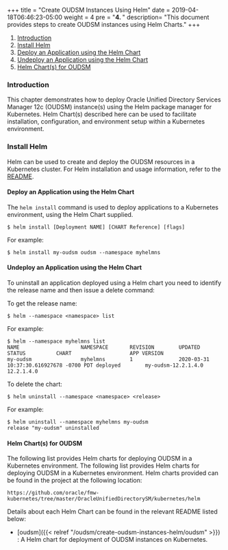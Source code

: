 +++
title = "Create OUDSM Instances Using Helm"
date = 2019-04-18T06:46:23-05:00
weight = 4 
pre = "<b>4. </b>"
description=  "This document provides steps to create OUDSM instances using Helm Charts."
+++

1. [Introduction](#introduction)
1. [Install Helm](#install-helm)
1. [Deploy an Application using the Helm Chart](#deploy-an-application-using-the-helm-chart)
1. [Undeploy an Application using the Helm Chart](#undeploy-an-application-using-the-helm-chart)
1. [Helm Chart(s) for OUDSM](#helm-charts-for-oudsm)

### Introduction

This chapter demonstrates how to deploy Oracle Unified Directory Services Manager 12c (OUDSM) instance(s) using the Helm package manager for Kubernetes. Helm Chart(s) described here can be used to facilitate installation, configuration, and environment setup within a Kubernetes environment.

### Install Helm

Helm can be used to create and deploy the OUDSM resources in a Kubernetes cluster. For Helm installation and usage information, refer to the [README](https://github.com/helm/helm).

#### Deploy an Application using the Helm Chart

The `helm install` command is used to deploy applications to a Kubernetes environment, using the Helm Chart supplied.

```
$ helm install [Deployment NAME] [CHART Reference] [flags]
```

For example:

```
$ helm install my-oudsm oudsm --namespace myhelmns
```

#### Undeploy an Application using the Helm Chart

To uninstall an application deployed using a Helm chart you need to identify the release name and then issue a delete command:

To get the release name:

```
$ helm --namespace <namespace> list
```
        
For example:

```
$ helm --namespace myhelmns list
NAME                    NAMESPACE       REVISION        UPDATED                                 STATUS          CHART                   APP VERSION
my-oudsm                myhelmns        1               2020-03-31 10:37:30.616927678 -0700 PDT deployed        my-oudsm-12.2.1.4.0     12.2.1.4.0
```
        
To delete the chart:

```
$ helm uninstall --namespace <namespace> <release>
```
        
For example:

```
$ helm uninstall --namespace myhelmns my-oudsm
release "my-oudsm" uninstalled
```

#### Helm Chart(s) for OUDSM

The following list provides Helm charts for deploying OUDSM in a Kubernetes environment.  The following list provides Helm charts for deploying OUDSM in a Kubernetes environment.  Helm charts provided can be found in the project at the following location:

`https://github.com/oracle/fmw-kubernetes/tree/master/OracleUnifiedDirectorySM/kubernetes/helm`

Details about each Helm Chart can be found in the relevant README listed below:

* [oudsm]({{< relref "/oudsm/create-oudsm-instances-helm/oudsm" >}}) : A Helm chart for deployment of OUDSM instances on Kubernetes.
